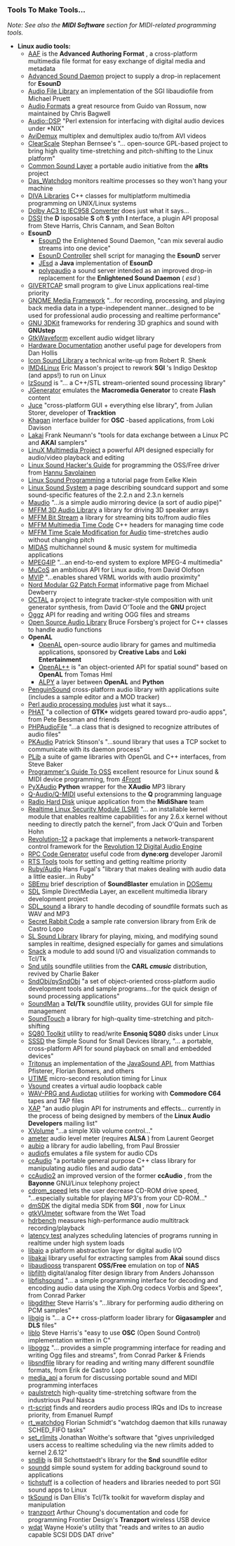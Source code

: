 ### Tools To Make Tools...

_Note:_ _See also the **MIDI Software** section for MIDI-related programming
tools._

  * **Linux audio tools:**
    * [AAF](http://www.aafassociation.org/) is the **Advanced Authoring Format** , a cross-platform multimedia file format for easy exchange of digital media and metadata 
    * [Advanced Sound Daemon](http://asd.sourceforge.net/) project to supply a drop-in replacement for **EsounD**
    * [Audio File Library](http://oss.sgi.com/projects/audiofile/) an implementation of the SGI libaudiofile from Michael Pruett 
    * [Audio Formats](http://home.sprynet.com/sprynet/cbagwell/audio.html) a great resource from Guido van Rossum, now maintained by Chris Bagwell 
    * [Audio::DSP](http://www.pdamusic.com/computer/audio-dsp.html) "Perl extension for interfacing with digital audio devices under *NIX" 
    * [AviDemux](http://fixounet.free.fr/avidemux/) multiplex and demultiplex audio to/from AVI videos 
    * [ClearScale](http://www.clearscale.org/) Stephan Bernsee's "... open-source GPL-based project to bring high quality time-stretching and pitch-shifting to the Linux platform" 
    * [Common Sound Layer](http://www.arts-project.org/) a portable audio initiative from the **aRts** project 
    * [Das_Watchdog](http://ccrma.stanford.edu/~kjetil/src/) monitors realtime processes so they won't hang your machine 
    * [DIVA Libraries](http://www.tml.hut.fi/~tilmonen/diva/) C++ classes for multiplatform multimedia programming on UNIX/Linux systems 
    * [Dolby AC3 to IEC958 Converter](http://www.theiling.de/downloads/ac3iec958-0.1.1.tar.gz) does just what it says... 
    * [DSSI](http://dssi.sourceforge.net/) the **D** isposable **S** oft **S** ynth **I** nterface, a plugin API proposal from Steve Harris, Chris Cannam, and Sean Bolton 
    * **EsounD**
      * [EsounD](http://www.tux.org/~ricdude/EsounD.html) the Enlightened Sound Daemon, "can mix several audio streams into one device" 
      * [EsounD Controller](http://www.captainblood.org/) shell script for managing the **EsounD** server 
      * [JEsd](http://www.jcraft.com/jesd/) a **Java** implementation of **EsounD**
      * [polypaudio](http://0pointer.de/lennart/projects/polypaudio/) a sound server intended as an improved drop-in replacement for the **Enlightened Sound Daemon** ( _esd_ ) 
    * [GIVERTCAP](http://www.tml.hut.fi/~tilmonen/givertcap/) small program to give Linux applications real-time priority 
    * [GNOME Media Framework](http://www.gnome.org/gmf/) "...for recording, processing, and playing back media data in a type-independent manner...designed to be used for professional audio processing and realtime performance" 
    * [GNU 3DKit](http://www.fsf.org/software/gnu3dkit/gnu3dkit.html) frameworks for rendering 3D graphics and sound with **GNUstep**
    * [GtkWaveform](http://uts.cc.utexas.edu/~foxx/gtkwaveform/) excellent audio widget library 
    * [Hardware Documentation](http://www.anime.net/~goemon/hardware/) another useful page for developers from Dan Hollis 
    * [Icon Sound Library](http://ringer.cs.utsa.edu/research/icon/audio/audio.html) a technical write-up from Robert R. Shenk 
    * [IMD4Linux](http://www.5dwm.org/) Eric Masson's project to rework **SGI** 's Indigo Desktop (and apps!) to run on Linux 
    * [IzSound](http://www.izforge.com/izsound/) is "... a C++/STL stream-oriented sound processing library" 
    * [JGenerator](http://www.flashgap.com/) emulates the **Macromedia Generator** to create **Flash** content 
    * [Juce](http://www.rawmaterialsoftware.com/juce/) "cross-platform GUI + everything else library", from Julian Storer, developer of **Tracktion**
    * [Khagan](http://khagan.berlios.de/) interface builder for **OSC** -based applications, from Loki Davison 
    * [Lakai](http://lakai.sourceforge.net/index.shtml) Frank Neumann's "tools for data exchange between a Linux PC and **AKAI** samplers" 
    * [LinuX Multimedia Project](http://www.frozenproductions.com/xmmp/) a powerful API designed especially for audio/video playback and editing 
    * [Linux Sound Hacker's Guide](ftp://ftp.funet.fi/pub/Linux/ALPHA/sound/snd-sdk-doc-0.1.ps.gz) for programming the OSS/Free driver from [Hannu Savolainen](http://www.compusonic.opensound.com/~hannu/)
    * [Linux Sound Programming](http://www.geocities.com/SiliconValley/Horizon/3991/sp.html) a tutorial page from Eelke Klein 
    * [Linux Sound System](http://www.linux.org.uk/OSS/) a page describing soundcard support and some sound-specific features of the 2.2.n and 2.3.n kernels 
    * [Maudio](http://freshmeat.net/projects/maudio/?topic_id=115%2C143%2C119) "...is a simple audio mirroring device (a sort of audio pipe)" 
    * [MFFM 3D Audio Library](http://mffm3daudiolib.sourceforge.net/) a library for driving 3D speaker arrays 
    * [MFFM Bit Stream](http://mffmbitstream.sourceforge.net/) a library for streaming bits to/from audio files 
    * [MFFM Multimedia Time Code](http://mffmtimecode.sourceforge.net/) C++ headers for managing time code 
    * [MFFM Time Scale Modification for Audio](http://mffmtimescale.sourceforge.net/) time-stretches audio without changing pitch 
    * [MIDAS](http://www.s2.org/s2/midas/) multichannel sound & music system for multimedia applications 
    * [MPEG4IP](http://mpeg4ip.sourceforge.net/) "...an end-to-end system to explore MPEG-4 multimedia" 
    * [MuCoS](http://www.linuxdj.com/mucos) an ambitious API for Linux audio, from David Olofson 
    * [MVIP](http://www.crc.ca/FreeWRL/) "...enables shared VRML worlds with audio proximity" 
    * [Nord Modular G2 Patch Format](http://www.dewb.org/g2/pch2format.html) informative page from Michael Dewberry 
    * [OCTAL](http://www.gnu.org/software/octal/) a project to integrate tracker-style composition with unit generator synthesis, from David O'Toole and the **GNU** project 
    * [Oggz](http://www.annodex.net/software/liboggz/) API for reading and writing OGG files and streams 
    * [Open Source Audio Library](http://osalp.sourceforge.net/) Bruce Forsberg's project for C++ classes to handle audio functions 
    * **OpenAL**
      * [OpenAL](http://www.openal.org/) open-source audio library for games and multimedia applications, sponsored by **Creative Labs** and **Loki Entertainment**
      * [OpenAL++](http://www.vrlab.umu.se/forskning/openalpp/) is "an object-oriented API for spatial sound" based on **OpenAL** from Tomas Hml 
      * [ALPY](http://213.93.58.229/alpy/) a layer between **OpenAL** and **Python**
    * [PenguinSound](http://PenguinSound.sourceforge.net/) cross-platform audio library with applications suite (includes a sample editor and a MOD tracker) 
    * [Perl audio processing modules](http://www.perl.com/CPAN-local/modules/by-module/Audio/) just what it says... 
    * [PHAT](http://www.gazuga.net/phat.php) "a collection of **GTK+** widgets geared toward pro-audio apps", from Pete Bessman and friends 
    * [PHPAudioFile](http://www.entropy.at/forum.php?action=thread&t_id=15) "...a class that is designed to recognize attributes of audio files" 
    * [PKAudio](http://pkaudio.sourceforge.net/) Patrick Stinson's "...sound library that uses a TCP socket to communicate with its daemon process" 
    * [PLib](http://plib.sourceforge.net/) a suite of game libraries with OpenGL and C++ interfaces, from Steve Baker 
    * [Programmer's Guide To OSS](http://www.4front-tech.com/pguide/index.html) excellent resource for Linux sound & MIDI device programming, from [4Front](http://www.4front-tech.com/index.html)
    * [PyXAudio](http://php.indiana.edu/~jwillcox/pyxaudio-0.1.tar.gz) **Python** wrapper for the **XAudio** MP3 library 
    * [Q-Audio/Q-MIDI](http://q-lang.sourceforge.net/) useful extensions to the **Q** programming language 
    * [Radio Hard Disk](http://www.grame.fr/radio-hd/) unique application from the **MidiShare** team 
    * [Realtime Linux Security Module (LSM)](http://www.joq.us/realtime/) "... an installable kernel module that enables realtime capabilities for any 2.6.x kernel without needing to directly patch the kernel", from Jack O'Quin and Torben Hohn 
    * [Revolution-12](http://linux.blackhawke.net/linux/revolution12/) a package that implements a network-transparent control framework for the [Revolution 12 Digital Audio Engine](http://www.arrakis-systems.com/)
    * [RPC Code Generator](http://fakiir.dyne.org) useful code from **dyne:org** developer Jaromil 
    * [RTS Tools](ftp://www.ibiblio.org/pub/Linux/system/misc/) tools for setting and getting realtime priority 
    * [Ruby/Audio](http://hans.fugal.net/src/ruby-audio) Hans Fugal's "library that makes dealing with audio data a little easier...in Ruby" 
    * [SBEmu](http://www.slitesys.demon.co.uk/a.macdonald/dosemu/sound/) brief description of **SoundBlaster** emulation in [DOSemu](http://www.dosemu.org/)
    * [SDL](http://www.libsdl.org) Simple DirectMedia Layer, an excellent multimedia library development project 
    * [SDL_sound](http://icculus.org/SDL_sound/) a library to handle decoding of soundfile formats such as WAV and MP3 
    * [Secret Rabbit Code](http://www.mega-nerd.com/SRC/) a sample rate conversion library from Erik de Castro Lopo 
    * [SL Sound Library](http://www.woodsoup.org/projs/plib/sl/sl.html) library for playing, mixing, and modifying sound samples in realtime, designed especially for games and simulations 
    * [Snack](http://www.speech.kth.se/SNACK/) a module to add sound I/O and visualization commands to Tcl/Tk 
    * [Snd utils](ftp://ftp.charlieb.com/) soundfile utilities from the **CARL _cmusic_** distribution, revived by Charlie Baker 
    * [SndObj/pySndObj](http://sndobj.sf.net) "a set of object-oriented cross-platform audio development tools and sample programs...for the quick design of sound processing applications" 
    * [SoundMan](ftp://mustec.bgsu.edu/pub/linux/soundman.tar.gz) a **Tcl/Tk** soundfile utility, provides GUI for simple file management 
    * [SoundTouch](http://sky.prohosting.com/oparviai/soundtouch/) a library for high-quality time-stretching and pitch-shifting 
    * [SQ80 Toolkit](http://www.buchty.net/ensoniq/) utility to read/write **Ensoniq SQ80** disks under Linux 
    * [SSSD](http://libsssd.sourceforge.net/) the Simple Sound for Small Devices library, "... a portable, cross-platform API for sound playback on small and embedded devices" 
    * [Tritonus](http://www.tritonus.org) an implementation of the [JavaSound API](http://www.javasoft.com/products/java-media/sound/index.html), from Matthias Pfisterer, Florian Bomers, and others 
    * [UTIME](http://www.ittc.ku.edu/utime/) micro-second resolution timing for Linux 
    * [Vsound](http://www.xenoclast.org/vsound/) creates a virtual audio loopback cable 
    * [WAV-PRG and Audiotap](http://wav-prg.sourceforge.net/) utilities for working with **Commodore C64** tapes and TAP files 
    * [XAP](http://olofson.net/xap/) "an audio plugin API for instruments and effects... currently in the process of being designed by members of the **Linux Audio Developers** mailing list" 
    * [XVolume](http://www.diku.dk/hjemmesider/studerende/valery/xvolume.html) "...a simple Xlib volume control..." 
    * [ameter](http://laugeo.free.fr/ameter.html) audio level meter (requires **ALSA** ) from Laurent Georget 
    * [aubio](http://aubio.piem.org/) a library for audio labelling, from Paul Brossier 
    * [audiofs](http://fly.srk.fer.hr/~senko/audiofs/) emulates a file system for audio CDs 
    * [ccAudio](http://sourceforge.net/project/?group_id=5057) "a portable general purpose C++ class library for manipulating audio files and audio data" 
    * [ccAudio2](http://cplusplus.sourceforge.net/) an improved version of the former **ccAudio** , from the **Bayonne** GNU/Linux telephony project 
    * [cdrom_speed](http://dmpc.dbp.fmph.uniba.sk/~krivanek/cdrom_speed/) lets the user decrease CD-ROM drive speed, "...especially suitable for playing MP3's from your CD-ROM..." 
    * [dmSDK](http://oss.sgi.com/projects/dmsdk/) the digital media SDK from **SGI** , now for Linux 
    * [gtkVUmeter](http://knighthoodofbuh.org/wettoad/index.php?gtk=1) software from the Wet Toad 
    * [hdrbench](http://www.linuxdj.com/hdrbench/) measures high-performance audio multitrack recording/playback 
    * [latency test](http://www.gardena.net/benno/linux/audio/) analyzes scheduling latencies of programs running in realtime under high system loads 
    * [libaio](http://sourceforge.net/projects/libaio) a platform abstraction layer for digital audio I/O 
    * [libakai](http://stud.fh-heilbronn.de/~cschoene/projects/libakai/) library useful for extracting samples from **Akai** sound discs 
    * [libaudiooss](http://www.mo.himolde.no/~knan/linux.html) transparent **OSS/Free** emulation on top of **NAS**
    * [libfilth](http://www.watri.org.au/~ajh/libfilth/) digital/analog filter design library from Anders Johansson 
    * [libfishsound](http://www.annodex.net/software/libfishsound/) "... a simple programming interface for decoding and encoding audio data using the Xiph.Org codecs Vorbis and Speex", from Conrad Parker 
    * [libgdither](http://plugin.org.uk/libgdither/) Steve Harris's "...library for performing audio dithering on PCM samples" 
    * [libgig](http://stud.hs-heilbronn.de/~cschoene/projects/libgig/) is "... a C++ cross-platform loader library for **Gigasampler** and **DLS** files" 
    * [liblo](http://plugin.org.uk/liblo/) Steve Harris's "easy to use **OSC** (Open Sound Control) implementation written in C" 
    * [liboggz](http://www.annodex.net/software/liboggz/) "... provides a simple programming interface for reading and writing Ogg files and streams", from Conrad Parker & Friends 
    * [libsndfile](http://www.mega-nerd.com/libsndfile/) library for reading and writing many different soundfile formats, from Erik de Castro Lopo 
    * [media_api](http://www.create.ucsb.edu/mailman/listinfo/media_api) a forum for discussing portable sound and MIDI programming interfaces 
    * [paulstretch](http://hypermammut.sourceforge.net/src/paulstretch/) high-quality time-stretching software from the industrious Paul Nasca 
    * [rt-script](http://branwelt.de/projects/rt-script/) finds and reorders audio process IRQs and IDs to increase priority, from Emanuel Rumpf 
    * [rt_watchdog](http://affenbande.org/~tapas/rt_watchdog.tgz) Florian Schmidt's "watchdog daemon that kills runaway SCHED_FIFO tasks" 
    * [set_rlimits](http://www.physics.adelaide.edu.au/~jwoithe/) Jonathan Woithe's software that "gives unpriviledged users access to realtime scheduling via the new rlimits added to kernel 2.6.12" 
    * [sndlib](ftp://ccrma-ftp.stanford.edu/pub/Lisp/) is Bill Schottstaedt's library for the **Snd** soundfile editor 
    * [soundd](http://angrypot.com/soundd/index.html) simple sound system for adding background sound to applications 
    * [tichstuff](ftp://mustec.bgsu.edu/pub/linux/tichstuff.tar.gz) is a collection of headers and libraries needed to port SGI sound apps to Linux 
    * [tkSound](http://sound.media.mit.edu/~dpwe/tkSound.html) is Dan Ellis's Tcl/Tk toolkit for waveform display and manipulation 
    * [tranzport](http://tranzport.sf.net) Arthur Choung's documentation and code for programming Frontier Design's **Tranzport** wireless USB device 
    * [wdat](http://www.hoxnet.com/dat-tools/) Wayne Hoxie's utility that "reads and writes to an audio capable SCSI DDS DAT drive"  

